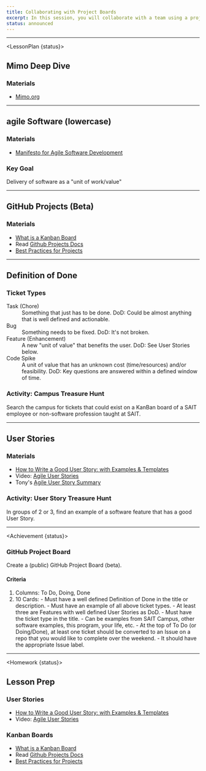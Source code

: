 ```yaml
---
title: Collaborating with Project Boards
excerpt: In this session, you will collaborate with a team using a project board and user stories.
status: announced
---
```


<script>
	import Homework from "$lib/components/Homework.svelte";
	import LessonPlan from "$lib/components/LessonPlan.svelte";
	import Achievement from "$lib/components/Achievement.svelte";
</script>

---

<LessonPlan {status}>

<h2>Mimo Deep Dive</h2>

### Materials
- [Mimo.org](https://mimo.org/)

---

<h2>agile Software (lowercase)</h2>

### Materials
- [Manifesto for Agile Software Development](https://agilemanifesto.org/)

### Key Goal
Delivery of software as a "unit of work/value"

---

<h2>GitHub Projects (Beta)</h2>

### Materials
- [What is a Kanban Board](https://www.atlassian.com/agile/kanban/boards)
- Read [Github Projects Docs](https://docs.github.com/en/issues/planning-and-tracking-with-projects/learning-about-projects/about-projects)
- [Best Practices for Projects](https://docs.github.com/en/issues/planning-and-tracking-with-projects/learning-about-projects/best-practices-for-projects)

---

<h2>Definition of Done</h2>

### Ticket Types
<dl>
	<dt>Task (Chore)</dt>
	<dd>Something that just has to be done. DoD: Could be almost anything that is well defined and actionable.</dd>
	<dt>Bug</dt>
	<dd>Something needs to be fixed. DoD: It's not broken.</dd>
	<dt>Feature (Enhancement)</dt>
	<dd>A new "unit of value" that benefits the user. DoD: See User Stories below.</dd>
	<dt>Code Spike</dt>
	<dd>A unit of value that has an unknown cost (time/resources) and/or feasibility. DoD: Key questions are answered within a defined window of time.</dd>
</dl>

### Activity: Campus Treasure Hunt
Search the campus for tickets that could exist on a KanBan board of a SAIT employee or non-software profession taught at SAIT.

---

<h2>User Stories</h2>

### Materials
- [How to Write a Good User Story: with Examples & Templates](https://stormotion.io/blog/how-to-write-a-good-user-story-with-examples-templates/)
- Video: [Agile User Stories](https://www.youtube.com/watch?v=apOvF9NVguA)
- Tony's [Agile User Story Summary](https://gist.github.com/acidtone/6f8b416c4c409c60148581f7ec806c46)

### Activity: User Story Treasure Hunt
In groups of 2 or 3, find an example of a software feature that has a good User Story.

---

</LessonPlan>

<Achievement {status}>

### GitHub Project Board
Create a (public) GitHub Project Board (beta).

#### Criteria
1. Columns: To Do, Doing, Done
2. 10 Cards:
		- Must have a well defined Definition of Done in the title or description.
		- Must have an example of all above ticket types.
				- At least three are Features with well defined User Stories as DoD.
		- Must have the ticket type in the title.
		- Can be examples from SAIT Campus, other software examples, this program, your life, etc.
		- At the top of To Do (or Doing/Done), at least one ticket should be converted to an Issue on a repo that you would like to complete over the weekend.
				- It should have the appropriate Issue label.

</Achievement>

---

<Homework {status}>

<h2>Lesson Prep</h2>

### User Stories
- [How to Write a Good User Story: with Examples & Templates](https://stormotion.io/blog/how-to-write-a-good-user-story-with-examples-templates/)
- Video: [Agile User Stories](https://www.youtube.com/watch?v=apOvF9NVguA)

### Kanban Boards
- [What is a Kanban Board](https://www.atlassian.com/agile/kanban/boards)
- Read [Github Projects Docs](https://docs.github.com/en/issues/planning-and-tracking-with-projects/learning-about-projects/about-projects)
- [Best Practices for Projects](https://docs.github.com/en/issues/planning-and-tracking-with-projects/learning-about-projects/best-practices-for-projects)

</Homework>